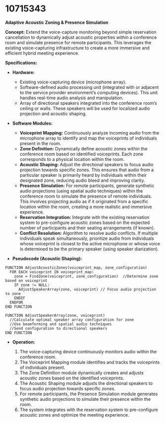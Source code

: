 # 10715343

**Adaptive Acoustic Zoning & Presence Simulation**

**Concept:** Extend the voice-capture monitoring beyond simple reservation cancellation to dynamically adjust acoustic properties *within* a conference room and simulate presence for remote participants. This leverages the existing voice-capturing infrastructure to create a more immersive and efficient hybrid meeting experience.

**Specifications:**

*   **Hardware:**
    *   Existing voice-capturing device (microphone array).
    *   Software-defined audio processing unit (integrated with or adjacent to the service provider environment’s computing devices). This unit handles real-time audio analysis and manipulation.
    *   Array of directional speakers integrated into the conference room’s ceiling or walls. These speakers will be used for localized audio projection and acoustic shaping.
*   **Software Modules:**
    *   **Voiceprint Mapping:** Continuously analyze incoming audio from the microphone array to identify and map the voiceprints of individuals present in the room.
    *   **Zone Definition:** Dynamically define acoustic zones within the conference room based on identified voiceprints. Each zone corresponds to a physical location within the room.
    *   **Acoustic Shaping:** Adjust the directional speakers to focus audio projection towards specific zones. This ensures that audio from a particular speaker is primarily heard by individuals within their designated zone, reducing audio bleed and improving clarity.
    *   **Presence Simulation:** For remote participants, generate synthetic audio projections (using spatial audio techniques) within the conference room to simulate the presence of remote individuals. This involves projecting audio as if it originated from a specific location within the room, creating a more realistic and immersive experience.
    *   **Reservation Integration:** Integrate with the existing reservation system to pre-configure acoustic zones based on the expected number of participants and their seating arrangements (if known).
    *   **Conflict Resolution:** Algorithm to resolve audio conflicts. If multiple individuals speak simultaneously, prioritize audio from individuals whose voiceprint is closest to the active microphone or whose voice is determined to be the primary speaker (using speaker diarization).

*   **Pseudocode (Acoustic Shaping):**

```
FUNCTION AdjustAcousticZones(voiceprint_map, zone_configuration)
  FOR EACH voiceprint IN voiceprint_map:
    zone = FindZone(voiceprint, zone_configuration)  //Determine zone based on voiceprint
    IF zone != NULL:
      AdjustSpeakerArray(zone, voiceprint) // Focus audio projection to zone
    ENDIF
  ENDFOR
END FUNCTION

FUNCTION AdjustSpeakerArray(zone, voiceprint)
  //Calculate optimal speaker array configuration for zone
  //Use beamforming and spatial audio techniques
  //Send configuration to directional speakers
END FUNCTION
```

*   **Operation:**

    1.  The voice-capturing device continuously monitors audio within the conference room.
    2.  The Voiceprint Mapping module identifies and tracks the voiceprints of individuals present.
    3.  The Zone Definition module dynamically creates and adjusts acoustic zones based on the identified voiceprints.
    4.  The Acoustic Shaping module adjusts the directional speakers to focus audio projection towards specific zones.
    5.  For remote participants, the Presence Simulation module generates synthetic audio projections to simulate their presence within the room.
    6.  The system integrates with the reservation system to pre-configure acoustic zones and optimize the meeting experience.